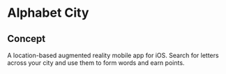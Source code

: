 # Alphabet City

## Concept

A location-based augmented reality mobile app for iOS. Search for letters across your city and use them to form words and earn points.
